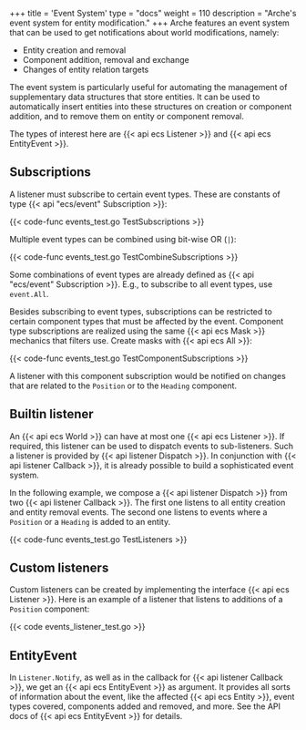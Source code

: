 +++
title = 'Event System'
type = "docs"
weight = 110
description = "Arche's event system for entity modification."
+++
Arche features an event system that can be used to get notifications about world modifications, namely:

 - Entity creation and removal
 - Component addition, removal and exchange
 - Changes of entity relation targets

The event system is particularly useful for automating the management
of supplementary data structures that store entities.
It can be used to automatically insert entities into these structures on creation
or component addition, and to remove them on entity or component removal.

The types of interest here are {{< api ecs Listener >}} and {{< api ecs EntityEvent >}}.

## Subscriptions

A listener must subscribe to certain event types.
These are constants of type {{< api "ecs/event" Subscription >}}:

{{< code-func events_test.go TestSubscriptions >}}

Multiple event types can be combined using bit-wise OR (`|`):

{{< code-func events_test.go TestCombineSubscriptions >}}

Some combinations of event types are already defined as {{< api "ecs/event" Subscription >}}.
E.g., to subscribe to all event types, use `event.All`.

Besides subscribing to event types, subscriptions can be restricted to certain component types
that must be affected by the event.
Component type subscriptions are realized using the same {{< api ecs Mask >}} mechanics that filters use. Create masks with {{< api ecs All >}}:

{{< code-func events_test.go TestComponentSubscriptions >}}

A listener with this component subscription would be notified on changes
that are related to the `Position` or to the `Heading` component.

## Builtin listener

An {{< api ecs World >}} can have at most one {{< api ecs Listener >}}.
If required, this listener can be used to dispatch events to sub-listeners.
Such a listener is provided by {{< api listener Dispatch >}}.
In conjunction with {{< api listener Callback >}},
it is already possible to build a sophisticated event system.

In the following example, we compose a {{< api listener Dispatch >}} from two {{< api listener Callback >}}.
The first one listens to all entity creation and entity removal events.
The second one listens to events where a `Position` or a `Heading` is added to an entity.

{{< code-func events_test.go TestListeners >}}

## Custom listeners

Custom listeners can be created by implementing the interface {{< api ecs Listener >}}.
Here is an example of a listener that listens to additions of a `Position` component:

{{< code events_listener_test.go >}}

## EntityEvent

In `Listener.Notify`, as well as in the callback for {{< api listener Callback >}}, we get an {{< api ecs EntityEvent >}} as argument.
It provides all sorts of information about the event, like the affected {{< api ecs Entity >}},
event types covered, components added and removed, and more. See the API docs of {{< api ecs EntityEvent >}} for details.
